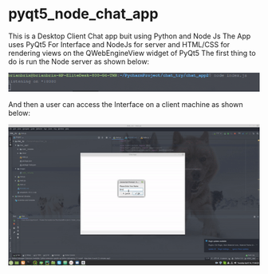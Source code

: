 # pyqt5_node_chat_app
This is a Desktop Client Chat app buit using Python and Node Js
The App uses PyQt5 For Interface and NodeJs for server and HTML/CSS for rendering views on the QWebEngineView widget of PyQt5
The first thing to do is run the Node server as shown below:

![Node server](/images/node_run.png)

And then a user can access the Interface on a client machine as shown below:

![Ui GIF Image](/images/ui.gif)
